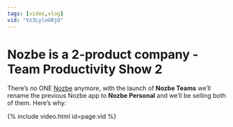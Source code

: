 ```yaml
---
tags: [video,vlog]
vid: "Vz3LylnGRjQ"
---
```


# Nozbe is a 2-product company - Team Productivity Show 2

There’s no ONE [Nozbe][n] anymore, with the launch of **Nozbe Teams** we’ll rename the previous Nozbe app to **Nozbe Personal** and we’ll be selling both of them. Here’s why:


{% include video.html id=page.vid %}

<!--More-->


[n]: https://nozbe.com/
